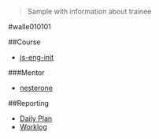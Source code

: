 > Sample with information about trainee

#walle010101

##Course

* [js-eng-init](https://github.com/brotherhood-of-javascript/js-eng-init)

###Mentor

* [nesterone](https://github.com/nesterone)

##Reporting

* [Daily Plan](daily-plan.md)
* [Worklog](worklog.md)
